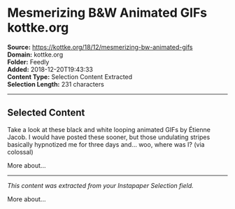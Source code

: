 # Mesmerizing B&W Animated GIFs kottke.org

**Source:** https://kottke.org/18/12/mesmerizing-bw-animated-gifs  
**Domain:** kottke.org  
**Folder:** Feedly  
**Added:** 2018-12-20T19:43:33  
**Content Type:** Selection Content Extracted  
**Selection Length:** 231 characters  


---

## Selected Content

Take a look at these black and white looping animated GIFs by Étienne Jacob. I would have posted these sooner, but those undulating stripes basically hypnotized me for three days and… woo, where was I? (via colossal)

More about...

---

*This content was extracted from your Instapaper Selection field.*

More about...
